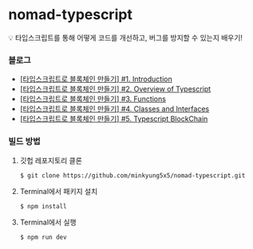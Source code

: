 # nomad-typescript
💡 타입스크립트를 통해 어떻게 코드를 개선하고, 버그를 방지할 수 있는지 배우기!
### 블로그
- <a href="https://velog.io/@min5x5/%ED%83%80%EC%9E%85%EC%8A%A4%ED%81%AC%EB%A6%BD%ED%8A%B8%EB%A1%9C-%EB%B8%94%EB%A1%9D%EC%B2%B4%EC%9D%B8-%EB%A7%8C%EB%93%A4%EA%B8%B0-1.-Introduction">[타입스크립트로 블록체인 만들기] #1. Introduction</a>
- <a href="https://velog.io/@min5x5/%ED%83%80%EC%9E%85%EC%8A%A4%ED%81%AC%EB%A6%BD%ED%8A%B8%EB%A1%9C-%EB%B8%94%EB%A1%9D%EC%B2%B4%EC%9D%B8-%EB%A7%8C%EB%93%A4%EA%B8%B0-2.-Overview-of-Typescript">[타입스크립트로 블록체인 만들기] #2. Overview of Typescript</a>
- <a href="https://velog.io/@min5x5/%ED%83%80%EC%9E%85%EC%8A%A4%ED%81%AC%EB%A6%BD%ED%8A%B8%EB%A1%9C-%EB%B8%94%EB%A1%9D%EC%B2%B4%EC%9D%B8-%EB%A7%8C%EB%93%A4%EA%B8%B0-3.-Functions">[타입스크립트로 블록체인 만들기] #3. Functions</a>
- <a href="https://velog.io/@min5x5/%ED%83%80%EC%9E%85%EC%8A%A4%ED%81%AC%EB%A6%BD%ED%8A%B8%EB%A1%9C-%EB%B8%94%EB%A1%9D%EC%B2%B4%EC%9D%B8-%EB%A7%8C%EB%93%A4%EA%B8%B0-4.-Classes-and-Interfaces">[타입스크립트로 블록체인 만들기] #4. Classes and Interfaces</a>
- <a href="https://velog.io/@min5x5/%ED%83%80%EC%9E%85%EC%8A%A4%ED%81%AC%EB%A6%BD%ED%8A%B8%EB%A1%9C-%EB%B8%94%EB%A1%9D%EC%B2%B4%EC%9D%B8-%EB%A7%8C%EB%93%A4%EA%B8%B0-5.-Typescript-BlockChain">[타입스크립트로 블록체인 만들기] #5. Typescript BlockChain</a>

### 빌드 방법

1. 깃헙 레포지토리 클론

   ```$ git clone https://github.com/minkyung5x5/nomad-typescript.git```
2. Terminal에서 패키지 설치
   
   ```$ npm install```
   
3. Terminal에서 실행
   
   ```$ npm run dev```
